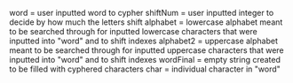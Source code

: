 word = user inputted word to cypher
shiftNum = user inputted integer to decide by how much the letters shift
alphabet = lowercase alphabet meant to be searched through for inputted lowercase characters that were inputted into "word" and to shift indexes
alphabet2 = uppercase alphabet meant to be searched through for inputted uppercase characters that were inputted into "word" and to shift indexes
wordFinal = empty string created to be filled with cyphered characters
char = individual character in "word"
